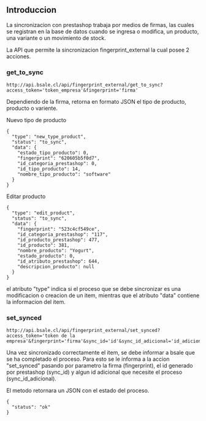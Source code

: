 ## Introduccion

La sincronizacion con prestashop trabaja por medios de firmas, las cuales se registran en la base de datos
cuando se ingresa o modifica, un producto, una variante o un movimiento de stock.

La API que permite la sincronizacion fingerprint_external la cual posee 2 acciones.

### get_to_sync

```
http://api.bsale.cl/api/fingerprint_external/get_to_sync?access_token='token_empresa'&fingerprint='firma'
```

Dependiendo de la firma, retorna en formato JSON el tipo de producto, producto o variente.

Nuevo tipo de producto
```
{
  "type": "new_type_product",
  "status": "to_sync",
  "data": {
    "estado_tipo_producto": 0,
    "fingerprint": "620605b5f0d7",
    "id_categoria_prestashop": 0,
    "id_tipo_producto": 14,
    "nombre_tipo_producto": "software"
  }
}
```

Editar producto
```
{
  "type": "edit_product",
  "status": "to_sync",
  "data": {
    "fingerprint": "523c4cf549ce",
    "id_categoria_prestashop": "117",
    "id_producto_prestashop": 477,
    "id_producto": 381,
    "nombre_producto": "Yogurt",
    "estado_producto": 0,
    "id_atributo_prestashop": 644,
    "descripcion_producto": null
  }
}
```

el atributo "type" indica si el proceso que se debe sincronizar es una modificacion o creacion de un item,
mientras que el atributo "data" contiene la informacion del item.


### set_synced

```
http://api.bsale.cl/api/fingerprint_external/set_synced?access_token='token de la empresa'&fingerprint='firma'&sync_id='id'&sync_id_adicional='id_adicional'
```

Una vez sincronizado correctamente el item, se debe informar a bsale que se ha completado el proceso. Para esto se le informa a la accion "set_synced"
pasando por parametro la firma (fingerprint), el id generado por prestashop (sync_id) y algun id adicional que necesite el proceso (sync_id_adicional).

El metodo retornara un JSON con el estado del proceso.
```
{
  "status": "ok"
}
```
